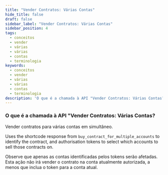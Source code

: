 ```yaml
---
title: "Vender Contratos: Várias Contas"
hide_title: false
draft: false
sidebar_label: "Vender Contratos: Várias Contas"
sidebar_position: 4
tags:
  - conceitos
  - vender
  - várias
  - várias
  - contas
  - terminologia
keywords:
  - conceitos
  - vender
  - várias
  - várias
  - contas
  - terminologia
description: 'O que é a chamada à API "Vender Contratos: Várias Contas?'
---
```


### O que é a chamada à API "Vender Contratos: Várias Contas?

Vender contratos para várias contas em simultâneo.

Uses the shortcode response from `buy_contract_for_multiple_accounts` to identify the contract, and authorisation tokens to select which accounts to sell those contracts on.

Observe que apenas as contas identificadas pelos tokens serão afetadas. Esta ação não irá vender o contrato na conta atualmente autorizada, a menos que inclua o token para a conta atual.
